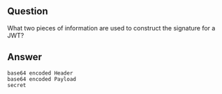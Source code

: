 ## Question

What two pieces of information are used to construct the signature for a JWT?

## Answer

```
base64 encoded Header
base64 encoded Payload
secret
```
